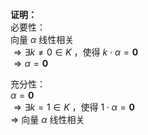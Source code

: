 **证明：**  
必要性：  
向量 $\alpha$ 线性相关  
$\Rightarrow\exists k\neq0\in K$ ，使得 $k\cdot\alpha=\mathbf{0}$  
$\Rightarrow\alpha=\mathbf{0}$  
  
充分性：  
$\alpha=\mathbf{0}$  
$\Rightarrow\exists k=1\in K$ ，使得 $1\cdot\alpha=\mathbf{0}$  
$\Rightarrow$ 向量 $\alpha$ 线性相关  
